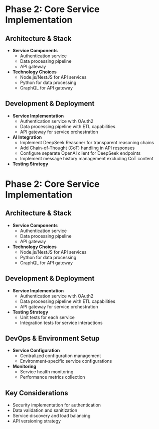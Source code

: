 # Phase 2: Core Service Implementation

## Architecture & Stack

- **Service Components**
  - Authentication service
  - Data processing pipeline
  - API gateway
- **Technology Choices**
  - Node.js/NestJS for API services
  - Python for data processing
  - GraphQL for API gateway

## Development & Deployment

- **Service Implementation**
  - Authentication service with OAuth2
  - Data processing pipeline with ETL capabilities
  - API gateway for service orchestration
- **AI Integration**
  - Implement DeepSeek Reasoner for transparent reasoning chains
  - Add Chain-of-Thought (CoT) handling in API responses
  - Configure separate OpenAI client for DeepSeek endpoints
  - Implement message history management excluding CoT content
- **Testing Strategy**
# Phase 2: Core Service Implementation

## Architecture & Stack

- **Service Components**
  - Authentication service
  - Data processing pipeline
  - API gateway
- **Technology Choices**
  - Node.js/NestJS for API services
  - Python for data processing
  - GraphQL for API gateway

## Development & Deployment

- **Service Implementation**
  - Authentication service with OAuth2
  - Data processing pipeline with ETL capabilities
  - API gateway for service orchestration
- **Testing Strategy**
  - Unit tests for each service
  - Integration tests for service interactions

## DevOps & Environment Setup

- **Service Configuration**
  - Centralized configuration management
  - Environment-specific service configurations
- **Monitoring**
  - Service health monitoring
  - Performance metrics collection

## Key Considerations

- Security implementation for authentication
- Data validation and sanitization
- Service discovery and load balancing
- API versioning strategy
